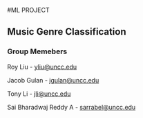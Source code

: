 #ML PROJECT

## Music Genre Classification

### Group Memebers

Roy Liu - yliu@uncc.edu

Jacob Gulan - jgulan@uncc.edu

Tony Li - jli@uncc.edu

Sai Bharadwaj Reddy A - sarrabel@uncc.edu
